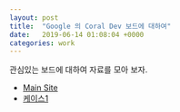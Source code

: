 ```yaml
---
layout: post
title:  "Google 의 Coral Dev 보드에 대하여"
date:   2019-06-14 01:08:04 +0000
categories: work
---
```

관심있는 보드에 대하여 자료를 모아 보자.

* [Main Site][coral-with-google-site]
* [케이스1][coral-dev-board-case-1]


[coral-with-google-site]: https://coral.withgoogle.com/
[coral-dev-board-case-1]: https://www.amazon.com/KKSB-Google-Coral-Board-Case/dp/B07S25JBF4/ref=sr_1_8?keywords=google+coral&qid=1560496337&s=gateway&sr=8-8


